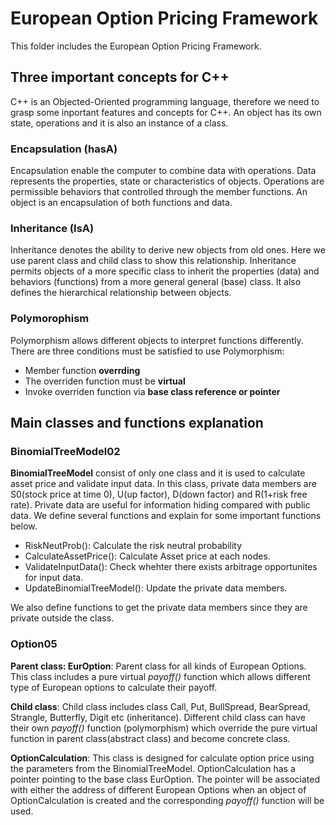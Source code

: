 # European Option Pricing Framework

This folder includes the European Option Pricing Framework. 

## Three important concepts for C++ 

C++ is an Objected-Oriented programming language, therefore we need to grasp some inportant features and concepts for C++. An object has its own state, operations and it is also an instance of a class.

### Encapsulation (hasA)
Encapsulation enable the computer to combine data with operations. Data represents the properties, state or characteristics of objects. Operations are permissible behaviors that controlled through the member functions. An object is an encapsulation of both functions and data.

### Inheritance (IsA)
Inheritance denotes the ability to derive new objects from old ones. Here we use parent class and child class to show this relationship. Inheritance permits objects of a more specific class to inherit the properties (data) and behaviors (functions) from a more general general (base) class. It also defines the hierarchical relationship between objects.

### Polymorophism
Polymorphism allows different objects to interpret functions differently. There are three conditions must be satisfied to use Polymorphism:
- Member function **overrding**
- The overriden function must be **virtual**
- Invoke overriden function via **base class reference or pointer**

## Main classes and functions explanation

### BinomialTreeModel02
**BinomialTreeModel** consist of only one class and it is used to calculate asset price and validate input data. In this class, private data members are S0(stock price at time 0), U(up factor), D(down factor) and R(1+risk free rate). Private data are useful for information hiding compared with public data. We define several functions and explain for some important functions below.

- RiskNeutProb(): Calculate the risk neutral probability
- CalculateAssetPrice(): Calculate Asset price at each nodes.
- ValidateInputData(): Check whehter there exists arbitrage opportunites for input data.
- UpdateBinomialTreeModel(): Update the private data members.

We also define functions to get the private data members since they are private outside the class.

### Option05
**Parent class: EurOption**: Parent class for all kinds of European Options. This class includes a pure virtual _payoff()_ function which allows different type of European options to calculate their payoff. 

**Child class**: Child class includes class Call, Put, BullSpread, BearSpread, Strangle, Butterfly, Digit etc (inheritance). Different child class can have their own _payoff()_ function (polymorphism) which override the pure virtual function in parent class(abstract class) and become concrete class. 

**OptionCalculation**: This class is designed for calculate option price using the parameters from the BinomialTreeModel. OptionCalculation has a pointer pointing to the base class EurOption. The pointer will be associated with either the address of different European Options when an object of OptionCalculation is created and the corresponding _payoff()_ function will be used.





